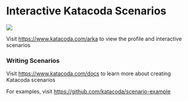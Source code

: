 # Interactive Katacoda Scenarios

[![](http://shields.katacoda.com/katacoda/arka/count.svg)](https://www.katacoda.com/arka "Get your profile on Katacoda.com")

Visit https://www.katacoda.com/arka to view the profile and interactive scenarios

### Writing Scenarios
Visit https://www.katacoda.com/docs to learn more about creating Katacoda scenarios

For examples, visit https://github.com/katacoda/scenario-example
